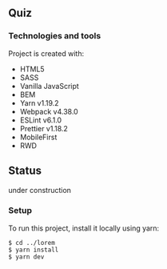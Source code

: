 ## Quiz

### Technologies and tools
Project is created with:
* HTML5
* SASS
* Vanilla JavaScript
* BEM
* Yarn v1.19.2
* Webpack v4.38.0
* ESLint v6.1.0
* Prettier v1.18.2
* MobileFirst
* RWD

## Status
under construction

### Setup
To run this project, install it locally using yarn:

```
$ cd ../lorem
$ yarn install
$ yarn dev
```